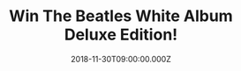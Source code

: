 ---
campaign-uuid: "c-fecf6823-7f31-4917-9ade-0758ddb7db5e"
type: "Preview"
category: "Music"
date: "2018-11-30T09:00:00.000Z"
end-date: "2018-12-30T23:59:00.000Z"
disable-form: false
is_promoted: false
has_entry_page: true
title: "Win The Beatles White Album Deluxe Edition!"
competition-description: "<p>This is the first time The Beatles ‘White Album’ has\
  \ been remixed and presented with an additional disc demo recordings. This is a\
  \ special edition and we want it to be yours! We are giving away the amazing Beatles\
  \ White Album Deluxe Edition box set to one of our lucky members!</p>\r\n<p>If that\
  \ sound like the perfect gift to you, click below for a chance to win!</p>"
hero-header: "Win The Beatles White Album Deluxe Edition!"
terms-confirmation: "N/A"
banner-img: "https://assets.expresslyapp.com/asset-5df3cd99-8186-40e1-b229-eb7c6e0b6389.jpg"
logo-left-href: "http://club.expressly.io"
logo-left-image: "https://assets.expresslyapp.com/asset-5083b5ba-246b-4f3d-ac12-ccb8be9f331f.jpg"
logo-left-title: "Expressly Club"
bg-image-hero: "https://assets.expresslyapp.com/asset-27722acc-18fc-40b9-b14e-3be1f7362ec7.jpg"
bg-image-first: "https://assets.expresslyapp.com/asset-beab5c50-2980-4c82-9ca4-3bf8eb013ed5.jpg"
bg-image-second: "https://assets.expresslyapp.com/asset-bf5e1a13-79bd-426d-a12e-ad5438a32e10.jpg"
section1-content: "<p>To create the new stereo audio mixes for ‘The White Album,’\
  \ Giles Martin and Sam Okell worked with an expert team of engineers and audio restoration\
  \ specialists at Abbey Road Studios in London. This 3CD ‘White Album’ release includes\
  \ Martin’s new stereo album mix. Martin’s new mix is guided by the album’s original\
  \ stereo mix produced by his father, George Martin.</p> <p>During the last week\
  \ of May 1968, The Beatles gathered at George’s house in Esher, Surrey, where they\
  \ recorded acoustic demos for 27 songs. Known as the Esher Demos, all 27 recordings\
  \ are also included in the 3CD Deluxe package, sourced from the original four-track\
  \ tapes.</p>"
section2-content: "<p>This Beatles Deluxe 3CD set is presented in an embossed digipack\
  \ with the fold-out poster and portrait photos, plus a 24-page booklet. Enter the\
  \ form below for a chance to win and get ready to enjoy the White Album once again!</p>"
entry-title: "Win The Beatles White Album Deluxe Edition!"
entry-content: "Enter the draw to win  The Beatles White Album Deluxe Edition before\
  \ 23:59 on 30th of December 2018."
has-winner: false
prize-description: "The Beatles White Album Deluxe Edition."
special-conditions: "Multiple entries are allowed up to one every day.\r\nThis competition\
  \ is also available on: https://aaa.nme.com/competitions/little-white-album-deluxe-edition"
---